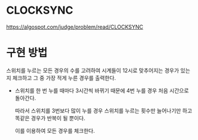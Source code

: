 # CLOCKSYNC

https://algospot.com/judge/problem/read/CLOCKSYNC

# 구현 방법

스위치를 누르는 모든 경우의 수를 고려하여 시계들이 12시로 맞추어지는 경우가 있는지 체크하고 그 중 가장 적게 누른 경우를 출력한다.
 
  * 스위치를 한 번 누를 때마다 3시간씩 바뀌기 때문에 4번 누를 경우 처음 시간으로 돌아간다.   
  
    따라서 스위치를 3번보다 많이 누를 경우 스위치를 누르는 횟수만 늘어나기만 하고 똑같은 경우가 반복이 될 뿐이다.
    
    이를 이용하여 모든 경우를 체크한다.
    
    
